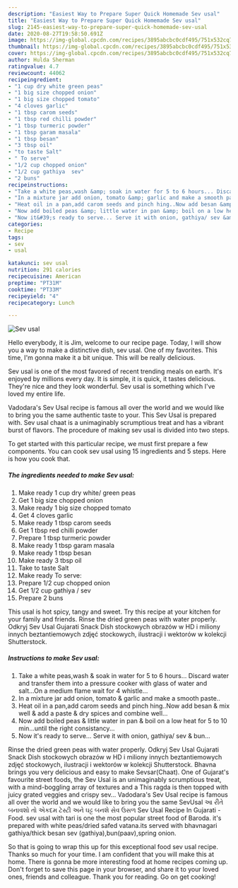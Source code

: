 ```yaml
---
description: "Easiest Way to Prepare Super Quick Homemade Sev usal"
title: "Easiest Way to Prepare Super Quick Homemade Sev usal"
slug: 2145-easiest-way-to-prepare-super-quick-homemade-sev-usal
date: 2020-08-27T19:58:50.691Z
image: https://img-global.cpcdn.com/recipes/3895abcbc0cdf495/751x532cq70/sev-usal-recipe-main-photo.jpg
thumbnail: https://img-global.cpcdn.com/recipes/3895abcbc0cdf495/751x532cq70/sev-usal-recipe-main-photo.jpg
cover: https://img-global.cpcdn.com/recipes/3895abcbc0cdf495/751x532cq70/sev-usal-recipe-main-photo.jpg
author: Hulda Sherman
ratingvalue: 4.7
reviewcount: 44062
recipeingredient:
- "1 cup dry white green peas"
- "1 big size chopped onion"
- "1 big size chopped tomato"
- "4 cloves garlic"
- "1 tbsp carom seeds"
- "1 tbsp red chilli powder"
- "1 tbsp turmeric powder"
- "1 tbsp garam masala"
- "1 tbsp besan"
- "3 tbsp oil"
- "to taste Salt"
- " To serve"
- "1/2 cup chopped onion"
- "1/2 cup gathiya  sev"
- "2 buns"
recipeinstructions:
- "Take a white peas,wash &amp; soak in water for 5 to 6 hours... Discard water and transfer them into a pressure cooker with glass of water and salt...On a medium flame wait for 4 whistle..."
- "In a mixture jar add onion, tomato &amp; garlic and make a smooth paste.."
- "Heat oil in a pan,add carom seeds and pinch hing..Now add besan &amp; mix well &amp; add a paste &amp; dry spices and combine well..."
- "Now add boiled peas &amp; little water in pan &amp; boil on a low heat for 5 to 10 min...until the right consistancy..."
- "Now it&#39;s ready to serve... Serve it with onion, gathiya/ sev &amp; bun..."
categories:
- Recipe
tags:
- sev
- usal

katakunci: sev usal 
nutrition: 291 calories
recipecuisine: American
preptime: "PT31M"
cooktime: "PT33M"
recipeyield: "4"
recipecategory: Lunch

---
```



![Sev usal](https://img-global.cpcdn.com/recipes/3895abcbc0cdf495/751x532cq70/sev-usal-recipe-main-photo.jpg)

Hello everybody, it is Jim, welcome to our recipe page. Today, I will show you a way to make a distinctive dish, sev usal. One of my favorites. This time, I'm gonna make it a bit unique. This will be really delicious.

Sev usal is one of the most favored of recent trending meals on earth. It's enjoyed by millions every day. It is simple, it is quick, it tastes delicious. They're nice and they look wonderful. Sev usal is something which I've loved my entire life.

Vadodara&#39;s Sev Usal recipe is famous all over the world and we would like to bring you the same authentic taste to your. This Sev Usal is prepared with. Sev usal chaat is a unimaginably scrumptious treat and has a vibrant burst of flavors. The procedure of making sev usal is divided into two steps.


To get started with this particular recipe, we must first prepare a few components. You can cook sev usal using 15 ingredients and 5 steps. Here is how you cook that.

<!--inarticleads1-->

##### The ingredients needed to make Sev usal:

1. Make ready 1 cup dry white/ green peas
1. Get 1 big size chopped onion
1. Make ready 1 big size chopped tomato
1. Get 4 cloves garlic
1. Make ready 1 tbsp carom seeds
1. Get 1 tbsp red chilli powder
1. Prepare 1 tbsp turmeric powder
1. Make ready 1 tbsp garam masala
1. Make ready 1 tbsp besan
1. Make ready 3 tbsp oil
1. Take to taste Salt
1. Make ready  To serve:
1. Prepare 1/2 cup chopped onion
1. Get 1/2 cup gathiya / sev
1. Prepare 2 buns


This usal is hot spicy, tangy and sweet. Try this recipe at your kitchen for your family and friends. Rinse the dried green peas with water properly. Odkryj Sev Usal Gujarati Snack Dish stockowych obrazów w HD i miliony innych beztantiemowych zdjęć stockowych, ilustracji i wektorów w kolekcji Shutterstock. 

<!--inarticleads2-->

##### Instructions to make Sev usal:

1. Take a white peas,wash &amp; soak in water for 5 to 6 hours... Discard water and transfer them into a pressure cooker with glass of water and salt...On a medium flame wait for 4 whistle...
1. In a mixture jar add onion, tomato &amp; garlic and make a smooth paste..
1. Heat oil in a pan,add carom seeds and pinch hing..Now add besan &amp; mix well &amp; add a paste &amp; dry spices and combine well...
1. Now add boiled peas &amp; little water in pan &amp; boil on a low heat for 5 to 10 min...until the right consistancy...
1. Now it&#39;s ready to serve... Serve it with onion, gathiya/ sev &amp; bun...


Rinse the dried green peas with water properly. Odkryj Sev Usal Gujarati Snack Dish stockowych obrazów w HD i miliony innych beztantiemowych zdjęć stockowych, ilustracji i wektorów w kolekcji Shutterstock. Bhavna brings you very delicious and easy to make Sevsar(Chaat). One of Gujarat&#39;s favourite street foods, the Sev Usal is an unimaginably scrumptious treat, with a mind-boggling array of textures and a This ragda is then topped with juicy grated veggies and crispy sev… Vadodara&#39;s Sev Usal recipe is famous all over the world and we would like to bring you the same SevUsal આ રીતે બનાવશો તો એકદમ ટેસ્ટી અને ઘટ્ટ બનશે સેવ ઉસળ Sev Usal Recipe In Gujarati - Food. sev usal with tari is one the most popular street food of Baroda. it&#39;s prepared with white peas/dried safed vatana.its served with bhavnagari gathiya/thick besan sev (gathiya),bun(paav),spring onion. 

So that is going to wrap this up for this exceptional food sev usal recipe. Thanks so much for your time. I am confident that you will make this at home. There is gonna be more interesting food at home recipes coming up. Don't forget to save this page in your browser, and share it to your loved ones, friends and colleague. Thank you for reading. Go on get cooking!
